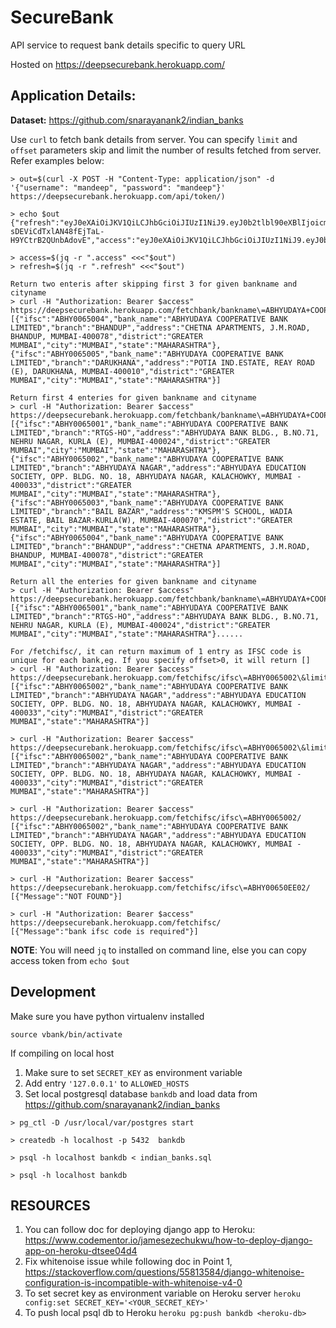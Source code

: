 # SecureBank
API service to request bank details specific to query URL

Hosted on https://deepsecurebank.herokuapp.com/

## Application Details:

**Dataset:** https://github.com/snarayanank2/indian_banks 

Use `curl` to fetch bank details from server. You can specify `limit` and `offset` parameters skip and limit the number of results fetched from server. Refer examples below:

```
> out=$(curl -X POST -H "Content-Type: application/json" -d '{"username": "mandeep", "password": "mandeep"}' https://deepsecurebank.herokuapp.com/api/token/)

> echo $out
{"refresh":"eyJ0eXAiOiJKV1QiLCJhbGciOiJIUzI1NiJ9.eyJ0b2tlbl90eXBlIjoicmVmcmVzaCIsImV4cCI6MTU2NDc1MzAzNywianRpIjoiODAzNDkzMWM0ZGZiNGQyYzlkMTE1M2VmMzliNTMwOTAiLCJ1c2VyX2lkIjoxfQ.iwbe-sDEViCdTxlAN48fEjTaL-H9YCtrB2QUnbAdovE","access":"eyJ0eXAiOiJKV1QiLCJhbGciOiJIUzI1NiJ9.eyJ0b2tlbl90eXBlIjoiYWNjZXNzIiwiZXhwIjoxNTY0MzIxMDM3LCJqdGkiOiJlMGQ3NjMwM2Q3ZWY0MzUwYTQ5NTgwOWZhYWNiM2VhNCIsInVzZXJfaWQiOjF9.snne4DwHuU1LxekM7WKPMeoQR435AmNXUwqiqm575vM"}

> access=$(jq -r ".access" <<<"$out")
> refresh=$(jq -r ".refresh" <<<"$out")

Return two enteris after skipping first 3 for given bankname and cityname
> curl -H "Authorization: Bearer $access" https://deepsecurebank.herokuapp.com/fetchbank/bankname\=ABHYUDAYA+COOPERATIVE+BANK+LIMITED\&cityname\=MUMBAI\&limit\=2\&offset\=3/
[{"ifsc":"ABHY0065004","bank_name":"ABHYUDAYA COOPERATIVE BANK LIMITED","branch":"BHANDUP","address":"CHETNA APARTMENTS, J.M.ROAD, BHANDUP, MUMBAI-400078","district":"GREATER MUMBAI","city":"MUMBAI","state":"MAHARASHTRA"},{"ifsc":"ABHY0065005","bank_name":"ABHYUDAYA COOPERATIVE BANK LIMITED","branch":"DARUKHANA","address":"POTIA IND.ESTATE, REAY ROAD (E), DARUKHANA, MUMBAI-400010","district":"GREATER MUMBAI","city":"MUMBAI","state":"MAHARASHTRA"}]

Return first 4 enteries for given bankname and cityname
> curl -H "Authorization: Bearer $access" https://deepsecurebank.herokuapp.com/fetchbank/bankname\=ABHYUDAYA+COOPERATIVE+BANK+LIMITED\&cityname\=MUMBAI\&limit\=4/
[{"ifsc":"ABHY0065001","bank_name":"ABHYUDAYA COOPERATIVE BANK LIMITED","branch":"RTGS-HO","address":"ABHYUDAYA BANK BLDG., B.NO.71, NEHRU NAGAR, KURLA (E), MUMBAI-400024","district":"GREATER MUMBAI","city":"MUMBAI","state":"MAHARASHTRA"},{"ifsc":"ABHY0065002","bank_name":"ABHYUDAYA COOPERATIVE BANK LIMITED","branch":"ABHYUDAYA NAGAR","address":"ABHYUDAYA EDUCATION SOCIETY, OPP. BLDG. NO. 18, ABHYUDAYA NAGAR, KALACHOWKY, MUMBAI - 400033","district":"GREATER MUMBAI","city":"MUMBAI","state":"MAHARASHTRA"},{"ifsc":"ABHY0065003","bank_name":"ABHYUDAYA COOPERATIVE BANK LIMITED","branch":"BAIL BAZAR","address":"KMSPM'S SCHOOL, WADIA ESTATE, BAIL BAZAR-KURLA(W), MUMBAI-400070","district":"GREATER MUMBAI","city":"MUMBAI","state":"MAHARASHTRA"},{"ifsc":"ABHY0065004","bank_name":"ABHYUDAYA COOPERATIVE BANK LIMITED","branch":"BHANDUP","address":"CHETNA APARTMENTS, J.M.ROAD, BHANDUP, MUMBAI-400078","district":"GREATER MUMBAI","city":"MUMBAI","state":"MAHARASHTRA"}]

Return all the enteries for given bankname and cityname
> curl -H "Authorization: Bearer $access" https://deepsecurebank.herokuapp.com/fetchbank/bankname\=ABHYUDAYA+COOPERATIVE+BANK+LIMITED\&cityname\=MUMBAI/
[{"ifsc":"ABHY0065001","bank_name":"ABHYUDAYA COOPERATIVE BANK LIMITED","branch":"RTGS-HO","address":"ABHYUDAYA BANK BLDG., B.NO.71, NEHRU NAGAR, KURLA (E), MUMBAI-400024","district":"GREATER MUMBAI","city":"MUMBAI","state":"MAHARASHTRA"}......

For /fetchifsc/, it can return maximum of 1 entry as IFSC code is unique for each bank,eg. If you specify offset>0, it will return []
> curl -H "Authorization: Bearer $access" https://deepsecurebank.herokuapp.com/fetchifsc/ifsc\=ABHY0065002\&limit\=2/
[{"ifsc":"ABHY0065002","bank_name":"ABHYUDAYA COOPERATIVE BANK LIMITED","branch":"ABHYUDAYA NAGAR","address":"ABHYUDAYA EDUCATION SOCIETY, OPP. BLDG. NO. 18, ABHYUDAYA NAGAR, KALACHOWKY, MUMBAI - 400033","city":"MUMBAI","district":"GREATER MUMBAI","state":"MAHARASHTRA"}]

> curl -H "Authorization: Bearer $access" https://deepsecurebank.herokuapp.com/fetchifsc/ifsc\=ABHY0065002\&limit\=2\&offset\=0/
[{"ifsc":"ABHY0065002","bank_name":"ABHYUDAYA COOPERATIVE BANK LIMITED","branch":"ABHYUDAYA NAGAR","address":"ABHYUDAYA EDUCATION SOCIETY, OPP. BLDG. NO. 18, ABHYUDAYA NAGAR, KALACHOWKY, MUMBAI - 400033","city":"MUMBAI","district":"GREATER MUMBAI","state":"MAHARASHTRA"}]

> curl -H "Authorization: Bearer $access" https://deepsecurebank.herokuapp.com/fetchifsc/ifsc\=ABHY0065002/
[{"ifsc":"ABHY0065002","bank_name":"ABHYUDAYA COOPERATIVE BANK LIMITED","branch":"ABHYUDAYA NAGAR","address":"ABHYUDAYA EDUCATION SOCIETY, OPP. BLDG. NO. 18, ABHYUDAYA NAGAR, KALACHOWKY, MUMBAI - 400033","city":"MUMBAI","district":"GREATER MUMBAI","state":"MAHARASHTRA"}]

> curl -H "Authorization: Bearer $access" https://deepsecurebank.herokuapp.com/fetchifsc/ifsc\=ABHY00650EE02/
[{"Message":"NOT FOUND"}]

> curl -H "Authorization: Bearer $access" https://deepsecurebank.herokuapp.com/fetchifsc/                    
[{"Message":"bank ifsc code is required"}]

```

**NOTE**: You will need `jq` to installed on command line, else you can copy access token from `echo $out`

## Development
Make sure you have python virtualenv installed

`source vbank/bin/activate`

If compiling on local host
1. Make sure to set `SECRET_KEY` as environment variable
2. Add entry `'127.0.0.1'` to `ALLOWED_HOSTS`
3. Set local postgresql database `bankdb` and load data from https://github.com/snarayanank2/indian_banks
```
> pg_ctl -D /usr/local/var/postgres start

> createdb -h localhost -p 5432  bankdb 

> psql -h localhost bankdb < indian_banks.sql

> psql -h localhost bankdb
```

## RESOURCES
1. You can follow doc for deploying django app to Heroku: https://www.codementor.io/jamesezechukwu/how-to-deploy-django-app-on-heroku-dtsee04d4
2. Fix whitenoise issue while following doc in Point 1, https://stackoverflow.com/questions/55813584/django-whitenoise-configuration-is-incompatible-with-whitenoise-v4-0
3. To set secret key as environment variable on Heroku server
`heroku config:set SECRET_KEY='<YOUR_SECRET_KEY>'`
4. To push local psql db to Heroku
`heroku pg:push bankdb <heroku-db>`
